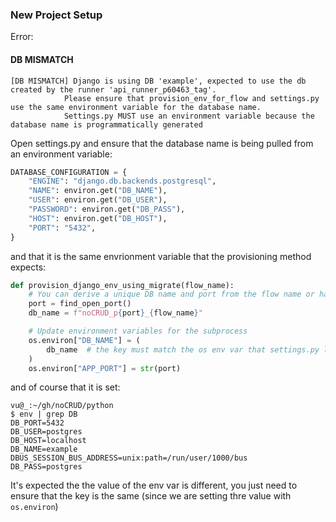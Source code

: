 ### New Project Setup

Error:

#### DB MISMATCH

```text
[DB MISMATCH] Django is using DB 'example', expected to use the db created by the runner 'api_runner_p60463_tag'.
            Please ensure that provision_env_for_flow and settings.py use the same environment variable for the database name.
            Settings.py MUST use an environment variable because the database name is programmatically generated
```

Open settings.py and ensure that the database name is being pulled from an environment variable:

```python
DATABASE_CONFIGURATION = {
    "ENGINE": "django.db.backends.postgresql",
    "NAME": environ.get("DB_NAME"),
    "USER": environ.get("DB_USER"),
    "PASSWORD": environ.get("DB_PASS"),
    "HOST": environ.get("DB_HOST"),
    "PORT": "5432",
}
```

and that it is the same envrionment variable that the provisioning method expects:

```python
def provision_django_env_using_migrate(flow_name):
    # You can derive a unique DB name and port from the flow name or hash
    port = find_open_port()
    db_name = f"noCRUD_p{port}_{flow_name}"

    # Update environment variables for the subprocess
    os.environ["DB_NAME"] = (
        db_name  # the key must match the os env var that settings.py looks to for getting the datbase name, the value is the db we just created
    )
    os.environ["APP_PORT"] = str(port)
```

and of course that it is set:

```text
vu@_:~/gh/noCRUD/python
$ env | grep DB
DB_PORT=5432
DB_USER=postgres
DB_HOST=localhost
DB_NAME=example
DBUS_SESSION_BUS_ADDRESS=unix:path=/run/user/1000/bus
DB_PASS=postgres
```

It's expected the the value of the env var is different, you just need to ensure that the key is the same (since we are setting thre value with `os.environ`)
